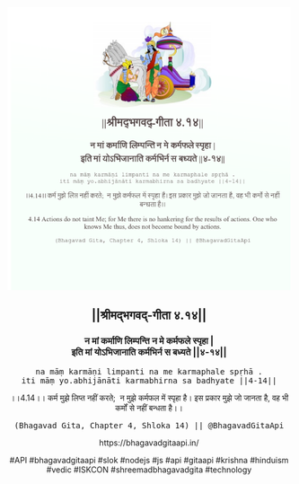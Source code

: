 <img src="../../asset/BG_4_14.png"/>
<center><h2>||श्रीमद्‍भगवद्‍-गीता ४.१४||</h2>
<h3>न मां कर्माणि लिम्पन्ति न मे कर्मफले स्पृहा |<br/>इति मां योऽभिजानाति कर्मभिर्न स बध्यते ||४-१४||</h3>
<pre>na māṃ karmāṇi limpanti na me karmaphale spṛhā .<br/>iti māṃ yo.abhijānāti karmabhirna sa badhyate ||4-14||</pre>
<p>।।4.14।। कर्म मुझे लिप्त नहीं करते;  न मुझे कर्मफल में स्पृहा है। इस प्रकार मुझे जो जानता है, वह भी कर्मों से नहीं बन्धता है।।</p>
<pre>(Bhagavad Gita, Chapter 4, Shloka 14) || @BhagavadGitaApi</pre><p>https://bhagavadgitaapi.in/</p><p>#API #bhagavadgitaapi #slok #nodejs #js #api #gitaapi #krishna #hinduism #vedic #ISKCON #shreemadbhagavadgita #technology</p></center>